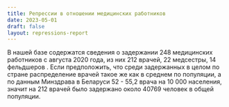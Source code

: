 ```yaml
---
title: Репрессии в отношении медицинских работников
date: 2023-05-01
draft: false
layout: repressions-report
---
```

В нашей базе содержатся сведения о задержании 248 медицинских работников с августа 2020 года, из них 212 врачей, 22 медсестры, 14 фельдшеров . Если предположить, что среди задержанных в целом по стране распределение врачей такое же как в среднем по популяции, а по данным Минздрава в Беларуси 52 - 55,2 врача на 10 000 населения, значит на 212 врачей было задержано около 40769 человек в общей популяции. 
